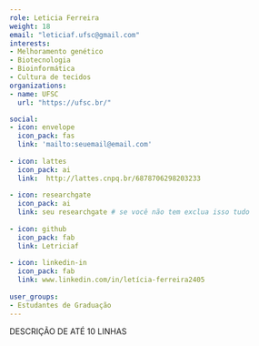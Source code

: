 ```yaml
---
role: Leticia Ferreira  
weight: 18
email: "leticiaf.ufsc@gmail.com"
interests:
- Melhoramento genético
- Biotecnologia 
- Bioinformática 
- Cultura de tecidos
organizations:
- name: UFSC
  url: "https://ufsc.br/"

social:
- icon: envelope
  icon_pack: fas
  link: 'mailto:seuemail@email.com'
  
- icon: lattes
  icon_pack: ai
  link:  http://lattes.cnpq.br/6878706298203233
  
- icon: researchgate
  icon_pack: ai
  link: seu researchgate # se você não tem exclua isso tudo
  
- icon: github
  icon_pack: fab
  link: Letriciaf
  
- icon: linkedin-in
  icon_pack: fab
  link: www.linkedin.com/in/letícia-ferreira2405
  
user_groups:
- Estudantes de Graduação
---
```


DESCRIÇÃO DE ATÉ 10 LINHAS

